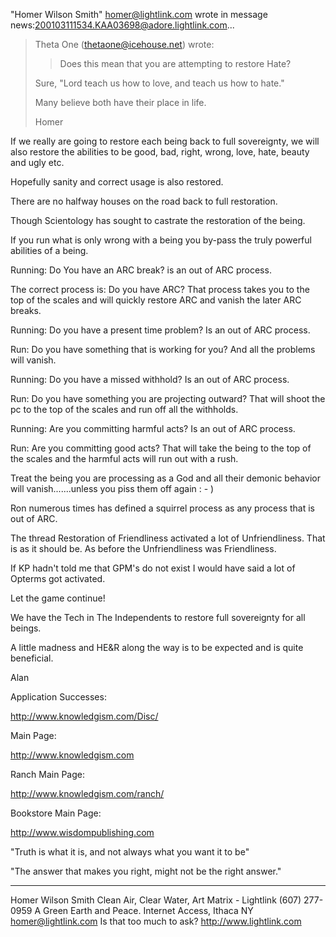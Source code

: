 "Homer Wilson Smith" <homer@lightlink.com> wrote in message
news:200103111534.KAA03698@adore.lightlink.com...
> Theta One (thetaone@icehouse.net) wrote:
> >Does this mean that you are attempting to restore Hate?
>
> Sure,  "Lord teach us how to love, and teach us how to hate."
>
> Many believe both have their place in life.
>
> Homer

If we really are going to restore each being back to full
sovereignty, we will also restore the abilities to be good, bad,
right, wrong, love, hate, beauty and ugly etc.

Hopefully sanity and correct usage is also restored.

There are no halfway houses on the road back to full restoration.

Though Scientology has sought to castrate the restoration of the
being.

If you run what is only wrong with a being you by-pass the truly
powerful abilities of a being.

Running: Do You have an ARC break?  is an out of ARC process.

The correct process is: Do you have ARC?  That process takes you
to the top of the scales and will quickly restore ARC and vanish the
later ARC breaks.

Running: Do you have a present time problem?  Is an out of ARC
process.

Run: Do you have something that is working for you?  And all the
problems will vanish.

Running: Do you have a missed withhold?  Is an out of ARC
process.

Run: Do you have something you are projecting outward?  That will
shoot the pc to the top of the scales and run off all the withholds.

Running: Are you committing harmful acts?  Is an out of ARC
process.

Run: Are you committing good acts?  That will take the being to
the top of the scales and the harmful acts will run out with a rush.

Treat the being you are processing as a God and all their demonic
behavior will vanish.......unless you piss them off again : - )

Ron numerous times has defined a squirrel process as any process
that is out of ARC.

The thread Restoration of Friendliness activated a lot of
Unfriendliness.  That is as it should be.  As before the
Unfriendliness was Friendliness.

If KP hadn't told me that GPM's do not exist I would have said a
lot of Opterms got activated.

Let the game continue!

We have the Tech in The Independents to restore full sovereignty
for all beings.

A little madness and HE&R along the way is to be expected and is
quite beneficial.

Alan

Application Successes:

http://www.knowledgism.com/Disc/

Main Page:

http://www.knowledgism.com

Ranch Main Page:

http://www.knowledgism.com/ranch/

Bookstore Main Page:

http://www.wisdompublishing.com

"Truth is what it is, and not always what you want it to be"

"The answer that makes you right, might not be the right answer."

---

Homer Wilson Smith   Clean Air, Clear Water,  Art Matrix - Lightlink
(607) 277-0959  A Green Earth and Peace. Internet Access, Ithaca NY
homer@lightlink.com  Is that too much to ask? http://www.lightlink.com
